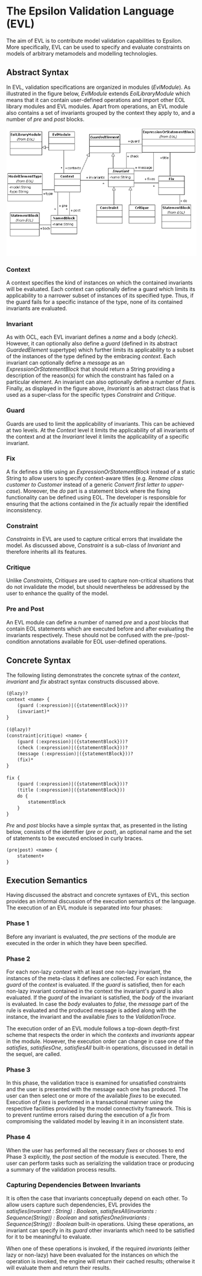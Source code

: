 # The Epsilon Validation Language (EVL)

The aim of EVL is to contribute model validation capabilities to
Epsilon. More specifically, EVL can be used to specify and evaluate
constraints on models of arbitrary metamodels and modelling
technologies.

## Abstract Syntax

In EVL, validation specifications are organized in modules (*EvlModule*). As illustrated in the figure below, *EvlModule* extends *EolLibraryModule* which means that it can contain user-defined operations and import other EOL library modules and EVL modules. Apart from operations, an EVL module also contains a set of invariants grouped by the context they apply to, and a number of *pre* and *post* blocks.

![The abstract syntax of EVL](images/EvlAbstractSyntax.png)

### Context

A context specifies the kind of instances on which the contained invariants will be evaluated. Each context can optionally define a guard which limits its applicability to a narrower subset of instances of its specified type. Thus, if the guard fails for a specific instance of the type, none of its contained invariants are evaluated.

### Invariant

As with OCL, each EVL invariant defines a *name* and a body (*check*). However, it can optionally also define a *guard* (defined in its abstract *GuardedElement* supertype) which further limits its applicability to a subset of the instances of the type defined by the embracing *context*. Each invariant can optionally define a *message* as an *ExpressionOrStatementBlock* that should return a String providing a description of the reason(s) for which the constraint has failed on a particular element. An invariant can also optionally define a number of *fixes*. Finally, as displayed in the figure above, *Invariant* is an abstract class that is used as a super-class for the specific types *Constraint* and *Critique*.

### Guard

Guards are used to limit the applicability of invariants. This can be achieved at two levels. At the *Context* level it limits the applicability of all invariants of the context and at the *Invariant* level it limits the applicability of a specific invariant.

### Fix

A fix defines a title using an *ExpressionOrStatementBlock* instead of a static String to allow users to specify context-aware titles (e.g. *Rename class customer to Customer* instead of a generic *Convert first letter to upper-case*). Moreover, the *do* part is a statement block where the fixing functionality can be defined using EOL. The developer is responsible for ensuring that the actions contained in the *fix* actually repair the identified inconsistency.

### Constraint

*Constraints* in EVL are used to capture critical errors that invalidate the model. As discussed above, *Constraint* is a sub-class of *Invariant* and therefore inherits all its features.

### Critique

Unlike *Constraints*, *Critiques* are used to capture non-critical situations that do not invalidate the model, but should nevertheless be addressed by the user to enhance the quality of the model.

### Pre and Post

An EVL module can define a number of named *pre* and a *post* blocks that contain EOL statements which are executed before and after evaluating the invariants respectively. These should not be confused with the pre-/post-condition annotations available for EOL user-defined operations.

## Concrete Syntax

The following listing demonstrates the concrete sytnax of the *context*, *invariant* and *fix* abstract syntax constructs discussed above.

```
(@lazy)?
context <name> {
    (guard (:expression)|({statementBlock}))?
    (invariant)* 
}

((@lazy)?
(constraint|critique) <name> {
    (guard (:expression)|({statementBlock}))?
    (check (:expression)|({statementBlock}))?
    (message (:expression)|({statementBlock}))? 
    (fix)*
}

fix {
    (guard (:expression)|({statementBlock}))?
    (title (:expression)|({statementBlock}))
    do {
        statementBlock
    } 
}
```

*Pre* and *post* blocks have a simple syntax that, as presented in the listing below, consists of the identifier (*pre* or *post*), an optional name and the set of statements to be executed enclosed in curly braces.

```
(pre|post) <name> {
    statement+
}
```

## Execution Semantics

Having discussed the abstract and concrete syntaxes of EVL, this section provides an informal discussion of the execution semantics of the language. The execution of an EVL module is separated into four phases:

### Phase 1

Before any invariant is evaluated, the *pre* sections of the module are executed in the order in which they have been specified.

### Phase 2

For each non-lazy *context* with at least one non-lazy invariant, the instances of the meta-class it defines are collected. For each instance, the *guard* of the *context* is evaluated. If the *guard* is satisfied, then for each non-lazy invariant contained in the context the invariant's *guard* is also evaluated. If the *guard* of the invariant is satisfied, the *body* of the invariant is evaluated. In case the *body* evaluates to *false*, the *message* part of the rule is evaluated and the produced message is added along with the instance, the invariant and the available *fixes* to the *ValidationTrace*.

The execution order of an EVL module follows a top-down depth-first scheme that respects the order in which the *contexts* and *invariants* appear in the module. However, the execution order can change in case one of the *satisfies*, *satisfiesOne*, *satisfiesAll* built-in operations, discussed in detail in the sequel, are called.

### Phase 3

In this phase, the validation trace is examined for unsatisfied constraints and the user is presented with the message each one has produced. The user can then select one or more of the available *fixes* to be executed. Execution of *fixes* is performed in a transactional manner using the respective facilities provided by the model connectivity framework. This is to prevent runtime errors raised during the execution of a *fix* from compromising the validated model by leaving it in an inconsistent state.

### Phase 4

When the user has performed all the necessary *fixes* or chooses to end Phase 3 explicitly, the *post* section of the module is executed. There, the user can perform tasks such as serializing the validation trace or producing a summary of the validation process results.

### Capturing Dependencies Between Invariants

It is often the case that invariants conceptually depend on each other. To allow users capture such dependencies, EVL provides the *satisfies(invariant : String) : Boolean*, *satisfiesAll(invariants : Sequence(String)) : Boolean* and *satisfiesOne(invariants : Sequence(String)) : Boolean* built-in operations. Using these operations, an invariant can specify in its *guard* other invariants which need to be satisfied for it to be meaningful to evaluate.

When one of these operations is invoked, if the required *invariants* (either lazy or non-lazy) have been evaluated for the instances on which the operation is invoked, the engine will return their cached results; otherwise it will evaluate them and return their results.